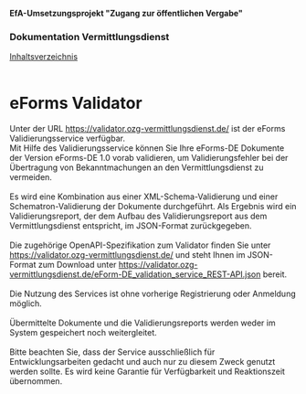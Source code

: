 **EfA-Umsetzungsprojekt "Zugang zur öffentlichen Vergabe"**
### Dokumentation Vermittlungsdienst
[Inhaltsverzeichnis](Readme.md)
<br><br>

# eForms Validator

Unter der URL https://validator.ozg-vermittlungsdienst.de/ ist der eForms Validierungsservice verfügbar.<br>
Mit Hilfe des Validierungsservice können Sie Ihre eForms-DE Dokumente der Version eForms-DE 1.0 vorab validieren, um Validierungsfehler bei der Übertragung von Bekanntmachungen an den Vermittlungsdienst zu vermeiden.
<br><br>
Es wird eine Kombination aus einer XML-Schema-Validierung und einer Schematron-Validierung der Dokumente durchgeführt. Als Ergebnis wird ein Validierungsreport, der dem Aufbau des Validierungsreport aus dem Vermittlungsdienst entspricht, im JSON-Format zurückgegeben.
<br><br>
Die zugehörige OpenAPI-Spezifikation zum Validator finden Sie unter https://validator.ozg-vermittlungsdienst.de/ und steht Ihnen im JSON-Format zum Download unter https://validator.ozg-vermittlungsdienst.de/eForm-DE_validation_service_REST-API.json bereit.
<br><br>
Die Nutzung des Services ist ohne vorherige Registrierung oder Anmeldung möglich.
<br><br>
Übermittelte Dokumente und die Validierungsreports werden weder im System gespeichert noch weitergleitet.
<br><br>
Bitte beachten Sie, dass der Service ausschließlich für Entwicklungsarbeiten gedacht und auch nur zu diesem Zweck genutzt werden sollte. Es wird keine Garantie für Verfügbarkeit und Reaktionszeit übernommen.